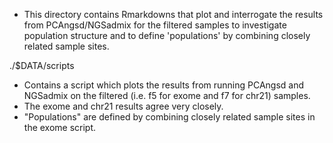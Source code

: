 - This directory contains Rmarkdowns that plot and interrogate the results from PCAngsd/NGSadmix for the filtered samples to 
investigate population structure and to define 'populations' by combining closely related sample sites.
	

./$DATA/scripts
- Contains a script which plots the results from running PCAngsd and NGSadmix on the filtered (i.e. f5 for exome and f7 for 
chr21) samples.
- The exome and chr21 results agree very closely.
- "Populations" are defined by combining closely related sample sites in the exome script. 

